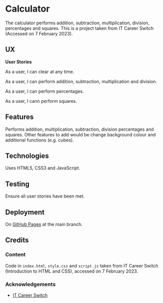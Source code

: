# Calculator

The calculator performs addition, subtraction, multiplication, division, percentages and squares.  This is a project taken from IT Career Switch (Accessed on 7 February 2023).

## UX

**User Stories**

As a user, I can clear at any time.

As a user, I can perform addition, subtraction, multiplication and division.

As a user, I can perform percentages.

As a user, I cann perform squares.

## Features

Performs addition, multiplication, subtraction, division percentages and squares.  Other features to add would be change background colour and additional functions (e.g. cubes).

## Technologies

Uses HTML5, CSS3 and JavaScript.

## Testing

Ensure all user stories have been met.

## Deployment

On [GitHub Pages](https://derektypist.github.io/calculator) at the main branch.

## Credits

### Content

Code in `index.html`, `style.css` and `script.js` taken from IT Career Switch (Introduction to HTML and CSS), accessed on 7 February 2023.

### Acknowledgements

- [IT Career Switch](https://www.itcareerswitch.co.uk)
